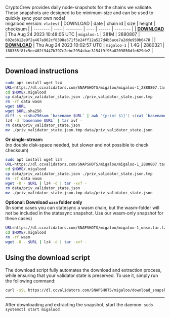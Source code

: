CryptoCrew provides daily node-snapshots for the chains we validate. These snapshots are designed to be minimum-size and can be used to quickly sync your own node!  
migalood version: `vlatest`
| DOWNLOAD | date | chain id | size | height | checksum |
| -------- | ---- | -------- | ---- | ------ | -------- |
| **[DOWNLOAD](https://dl.ccvalidators.com/SNAPSHOTS/$CHAIN_NAME/migaloo-1_2880807.tar.lz4)** | Thu Aug 24 2023 10:48:05 UTC | `migaloo-1` | 381M | 2880807 | `602e6b12e9f2a467a902cf8398a371f5e24ff12a527d4b5ace7a2dde950b0478` |
| **[DOWNLOAD](https://dl.ccvalidators.com/SNAPSHOTS/$CHAIN_NAME/migaloo-1_2880321.tar.lz4)** | Thu Aug 24 2023 10:02:57 UTC | `migaloo-1` | 1.4G | 2880321 | `f88355f8fc5ee402f9447b797c2ebc2954cbac3154f9f95a0209850dfe629de2` |
 
---
## Download instructions
 
```sh
sudo apt install wget lz4
URL=https://dl.ccvalidators.com/SNAPSHOTS/migaloo/migaloo-1_2880807.tar.lz4
cd $HOME/.migalood
cp data/priv_validator_state.json ./priv_validator_state.json.tmp
rm -rf data wasm
wget $URL
wget $URL.sha256
diff -s <(sha256sum `basename $URL` | awk '{print $1}') <(cat `basename $URL`.sha256)
lz4 -d `basename $URL` | tar xvf -
rm data/priv_validator_state.json
mv ./priv_validator_state.json.tmp data/priv_validator_state.json
```
**Or single-stream:**  
(no double disk-space needed, but slower and not possible to check checksum)
```sh
sudo apt install wget lz4
URL=https://dl.ccvalidators.com/SNAPSHOTS/migaloo/migaloo-1_2880807.tar.lz4
cd $HOME/.migalood
cp data/priv_validator_state.json ./priv_validator_state.json.tmp
rm -rf data wasm
wget -O - $URL | lz4 -d | tar -xvf -
rm data/priv_validator_state.json
mv ./priv_validator_state.json.tmp data/priv_validator_state.json
```
**Optional: Download `wasm` folder only**  
(In some cases you can statesync a wasm chain, but the wasm-folder will not be included in the statesync snapshot. Use our wasm-only snapshot for these cases)
```sh
URL=https://dl.ccvalidators.com/SNAPSHOTS/migaloo/migaloo-1_wasm.tar.lz4
cd $HOME/.migalood
rm -rf wasm
wget -O - $URL | lz4 -d | tar -xvf -
```
## Using the download script
 
The download script fully automates the download and extraction process, while ensuring that your validator state is preserved. To use it, simply run the following command:
 
```sh
curl -sSL https://dl.ccvalidators.com/SNAPSHOTS/migaloo/download_snapshot.sh | bash
```
---
After downloading and extracting the snapshot, start the daemon: `sudo systemctl start migalood`
